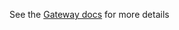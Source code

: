 See the [Gateway docs](https://github.com/fabric8io/fabric8/blob/master/docs/gateway.md) for more details
